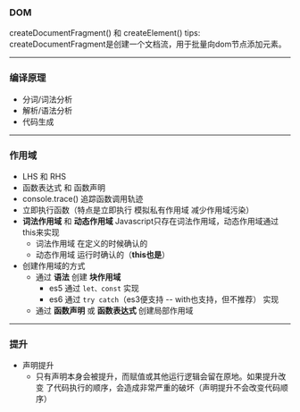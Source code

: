 ### DOM

createDocumentFragment() 和 createElement()
tips: createDocumentFragment是创建一个文档流，用于批量向dom节点添加元素。

---

### 编译原理

* 分词/词法分析
* 解析/语法分析
* 代码生成

---

### 作用域

* LHS 和 RHS
* 函数表达式 和 函数声明
* console.trace() 追踪函数调用轨迹
* 立即执行函数（特点是立即执行 模拟私有作用域 减少作用域污染）
* **词法作用域** 和 **动态作用域** 
  Javascript只存在词法作用域，动态作用域通过this来实现
  - 词法作用域
    在定义的时候确认的
  - 动态作用域
    运行时确认的（**this也是**）
* 创建作用域的方式
  + 通过 **语法** 创建 **块作用域**
    + es5
      通过 `let、const` 实现
    + es6
      通过 `try catch`（es3便支持 -- with也支持，但不推荐） 实现
  + 通过 **函数声明** 或 **函数表达式** 创建局部作用域

---

### 提升

* 声明提升
  - 只有声明本身会被提升，而赋值或其他运行逻辑会留在原地。如果提升改变 了代码执行的顺序，会造成非常严重的破坏（声明提升不会改变代码顺序）
